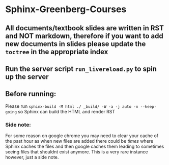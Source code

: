 # Sphinx-Greenberg-Courses

## All documents/textbook slides are written in RST and NOT markdown, therefore if you want to add new documents in slides please update the `toctree` in the appropriate index

## Run the server script `run_livereload.py` to spin up the server

## Before running:
Please run `sphinx-build -M html ./ _build/ -W -a -j auto -n --keep-going` so Sphinx can build the HTML and render RST

### Side note:
For some reason on google chrome you may need to clear your cache of the past hour as when new files are added there could be *times* where Sphinx caches the files and then google caches them leading to sometimes seeing files that shouldnt exist anymore. This is a very rare instance however, just a side note.

